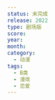 ```yaml
---
status: 未完成
release: 2022
type: 剧场版
score:
year:
month:
category:
  - 动漫
tags:
  - B类
  - 漫改
  - 恋爱
---
```

